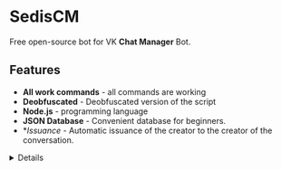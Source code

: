 # SedisCM

Free open-source bot for VK **Chat Manager** Bot.

## Features
*   **All work commands** - all commands are working
*   **Deobfuscated** - Deobfuscated version of the script
*   **Node.js** - programming language
*   **JSON Database** - Convenient database for beginners.
*   **Issuance* - Automatic issuance of the creator to the creator of the conversation.

<details>

*   **Troubles?** - Are there any problems? Contact him - https://vk.com/montygriefoff

### How to start a bot?

You must download the latest version of Node.js, and after installation, go to juj.js change the value of "token" to the token of your VK group, and you're done!

### WARNING
**I would not recommend opening the bot for everyone to see, since the bot has bugs from the developer himself.**
